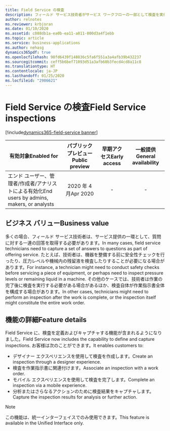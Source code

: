 ```yaml
---
title: Field Service の検査
description: フィールド サービス技術者がサービス ワークフローの一部として検査を実行およびキャプチャする機能。
author: relnotes
ms.reviewer: krbjoran
ms.date: 01/10/2020
ms.assetid: c088db1a-ea0b-ea11-a811-000d3a4f1ebb
ms.topic: article
ms.service: business-applications
ms.author: nehasg
dynamics365pdf: true
ms.openlocfilehash: 98fd6439f148836c5fa6f551a3a4afb39b432237
ms.sourcegitcommit: ceff5b6bef71093d51a3afb60b3fecd4cd8a11c8
ms.translationtype: HT
ms.contentlocale: ja-JP
ms.lasthandoff: 01/25/2020
ms.locfileid: "2986621"
---
```

# <a name="field-service-inspections"></a><span data-ttu-id="fe1a9-103">Field Service の検査</span><span class="sxs-lookup"><span data-stu-id="fe1a9-103">Field Service inspections</span></span>
[!include[dynamics365-field-service banner](../includes/dynamics365-field-service.md)]

| <span data-ttu-id="fe1a9-104">有効対象</span><span class="sxs-lookup"><span data-stu-id="fe1a9-104">Enabled for</span></span>    |  <span data-ttu-id="fe1a9-105">パブリック プレビュー</span><span class="sxs-lookup"><span data-stu-id="fe1a9-105">Public preview</span></span> | <span data-ttu-id="fe1a9-106">早期アクセス</span><span class="sxs-lookup"><span data-stu-id="fe1a9-106">Early access</span></span> | <span data-ttu-id="fe1a9-107">一般提供</span><span class="sxs-lookup"><span data-stu-id="fe1a9-107">General availability</span></span> | 
| ---------- | :----------: |:----------: |:----------: |
|<span data-ttu-id="fe1a9-108">エンド ユーザー、管理者/作成者/アナリストによる有効化</span><span class="sxs-lookup"><span data-stu-id="fe1a9-108">End users by admins, makers, or analysts</span></span>|<span data-ttu-id="fe1a9-109">2020 年 4 月</span><span class="sxs-lookup"><span data-stu-id="fe1a9-109">Apr 2020</span></span>|-| -|


## <a name="business-value"></a><span data-ttu-id="fe1a9-110">ビジネス バリュー</span><span class="sxs-lookup"><span data-stu-id="fe1a9-110">Business value</span></span>
<!-- bv start -->
<span data-ttu-id="fe1a9-111">多くの場合、フィールド サービス技術者は、サービス提供の一環として、質問に対する一連の回答を取得する必要があります。</span><span class="sxs-lookup"><span data-stu-id="fe1a9-111">In many cases, field service technicians need to capture a set of answers to questions as part of offering service.</span></span> <span data-ttu-id="fe1a9-112">たとえば、技術者は、機器を整備する前に安全性チェックを行ったり、圧力レベルや機械内の残留液を検査したりすることが必要になる場合があります。</span><span class="sxs-lookup"><span data-stu-id="fe1a9-112">For instance, a technician might need to conduct safety checks before servicing a piece of equipment, or perhaps need to inspect pressure levels or remaining liquid in a machine.</span></span> <span data-ttu-id="fe1a9-113">その他のケースでは、技術者は作業の完了後に検査を実行する必要がある場合があるほか、検査自体が作業指示書全体を構成する場合があります。</span><span class="sxs-lookup"><span data-stu-id="fe1a9-113">In other cases, technicians might need to perform an inspection after the work is complete, or the inspection itself might constitute the entire work order.</span></span> 

<!-- bv end -->



## <a name="feature-details"></a><span data-ttu-id="fe1a9-114">機能の詳細</span><span class="sxs-lookup"><span data-stu-id="fe1a9-114">Feature details</span></span>
<!--feature detail start -->
<span data-ttu-id="fe1a9-115">Field Service に、検査を定義およびキャプチャする機能が含まれるようになりました。</span><span class="sxs-lookup"><span data-stu-id="fe1a9-115">Field Service now includes the capability to define and capture inspections.</span></span> <span data-ttu-id="fe1a9-116">お客様は次のことができます。</span><span class="sxs-lookup"><span data-stu-id="fe1a9-116">It enables customers to:</span></span>

- <span data-ttu-id="fe1a9-117">デザイナー エクスペリエンスを使用して検査を作成します。</span><span class="sxs-lookup"><span data-stu-id="fe1a9-117">Create an inspection through a designer experience.</span></span>
- <span data-ttu-id="fe1a9-118">検査を作業指示書に関連付けます。</span><span class="sxs-lookup"><span data-stu-id="fe1a9-118">Associate an inspection with a work order.</span></span>
- <span data-ttu-id="fe1a9-119">モバイル エクスペリエンスを使用して検査を完了します。</span><span class="sxs-lookup"><span data-stu-id="fe1a9-119">Complete an inspection via a mobile experience.</span></span>
- <span data-ttu-id="fe1a9-120">分析またはさらなるアクションのために検査結果をキャプチャします。</span><span class="sxs-lookup"><span data-stu-id="fe1a9-120">Capture the inspection results for analysis or further action.</span></span>
<!--feature detail end -->


> [!NOTE]
> <span data-ttu-id="fe1a9-121">この機能は、統一インターフェイスでのみ使用できます。</span><span class="sxs-lookup"><span data-stu-id="fe1a9-121">This feature is available in the Unified Interface only.</span></span>







